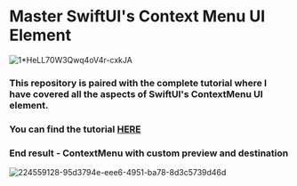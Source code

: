 # Master SwiftUI's Context Menu UI Element

![1*HeLL70W3Qwq4oV4r-cxkJA](https://github.com/AisultanAskarov/SwiftUI-ContextMenu-Tutorial/assets/36818367/c21cb6e3-1659-4b4f-b7ec-3150597f8531)

### This repository is paired with the complete tutorial where I have covered all the aspects of SwiftUI's ContextMenu UI element.

### You can find the tutorial [HERE](https://medium.com/@aisultan.askarov/mastering-swiftuis-contextmenu-tips-and-tricks-for-next-level-ios-development-custom-preview-and-546e72dec1ce)

### End result - ContextMenu with custom preview and destination

![224559128-95d3794e-eee6-4951-ba78-8d3c5739d46d](https://user-images.githubusercontent.com/36818367/229281060-8c82e5af-f1de-48a7-a26a-d624aad531d6.gif)
